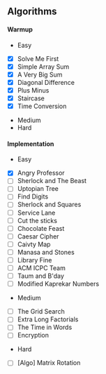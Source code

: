 ## Algorithms

#### Warmup
 * Easy
  * [x] Solve Me First
  * [x] Simple Array Sum
  * [x] A Very Big Sum
  * [x] Diagonal Difference
  * [x] Plus Minus
  * [x] Staircase
  * [x] Time Conversion
 * Medium
 * Hard

#### Implementation
 * Easy
  * [x] Angry Professor
  * [ ] Sherlock and The Beast
  * [ ] Uptopian Tree
  * [ ] Find Digits
  * [ ] Sherlock and Squares
  * [ ] Service Lane
  * [ ] Cut the sticks
  * [ ] Chocolate Feast
  * [ ] Caesar Cipher
  * [ ] Caivty Map
  * [ ] Manasa and Stones
  * [ ] Library Fine
  * [ ] ACM ICPC Team
  * [ ] Taum and B'day
  * [ ] Modified Kaprekar Numbers
 * Medium
  * [ ] The Grid Search
  * [ ] Extra Long Factorials
  * [ ] The Time in Words
  * [ ] Encryption
 * Hard
  * [ ] \[Algo\] Matrix Rotation